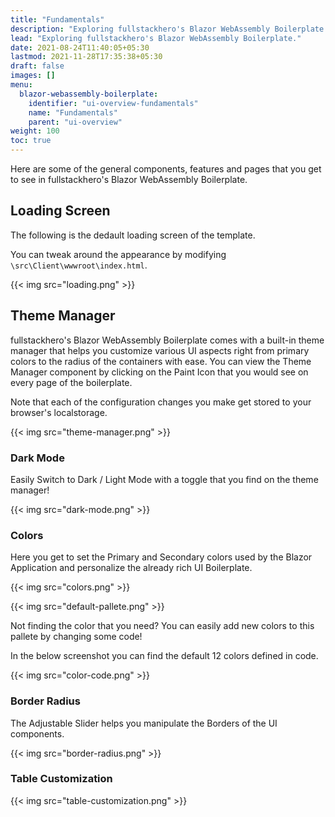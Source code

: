 ```yaml
---
title: "Fundamentals"
description: "Exploring fullstackhero's Blazor WebAssembly Boilerplate."
lead: "Exploring fullstackhero's Blazor WebAssembly Boilerplate."
date: 2021-08-24T11:40:05+05:30
lastmod: 2021-11-28T17:35:38+05:30
draft: false
images: []
menu:
  blazor-webassembly-boilerplate:
    identifier: "ui-overview-fundamentals"
    name: "Fundamentals"
    parent: "ui-overview"
weight: 100
toc: true
---
```


Here are some of the general components, features and pages that you get to see in fullstackhero's Blazor WebAssembly Boilerplate.

## Loading Screen

The following is the dedault loading screen of the template.

You can tweak around the appearance by modifying `\src\Client\wwwroot\index.html`.

{{< img src="loading.png" >}}

## Theme Manager

fullstackhero's Blazor WebAssembly Boilerplate comes with a built-in theme manager that helps you customize various UI aspects right from primary colors to the radius of the containers with ease. You can view the Theme Manager component by clicking on the Paint Icon that you would see on every page of the boilerplate.

Note that each of the configuration changes you make get stored to your browser's localstorage.

{{< img src="theme-manager.png" >}}

### Dark Mode

Easily Switch to Dark / Light Mode with a toggle that you find on the theme manager!

{{< img src="dark-mode.png" >}}

### Colors

Here you get to set the Primary and Secondary colors used by the Blazor Application and personalize the already rich UI Boilerplate.

{{< img src="colors.png" >}}

{{< img src="default-pallete.png" >}}

Not finding the color that you need? You can easily add new colors to this pallete by changing some code!

In the below screenshot you can find the default 12 colors defined in code.

{{< img src="color-code.png" >}}

### Border Radius

The Adjustable Slider helps you manipulate the Borders of the UI components.

{{< img src="border-radius.png" >}}

### Table Customization

{{< img src="table-customization.png" >}}


